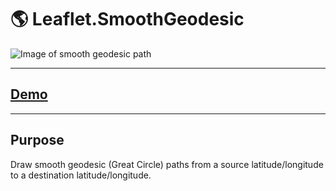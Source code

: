 # 🌎 Leaflet.SmoothGeodesic

![Image of smooth geodesic path](https://raw.githubusercontent.com/hunter547/leaflet-smooth-geodesic-gatsby-site/main/static/ogImage.png)

---

## [Demo](https://leaflet-smoothgeodesic.netlify.app/)

---

## Purpose

Draw smooth geodesic (Great Circle) paths from a source latitude/longitude to a destination latitude/longitude.
